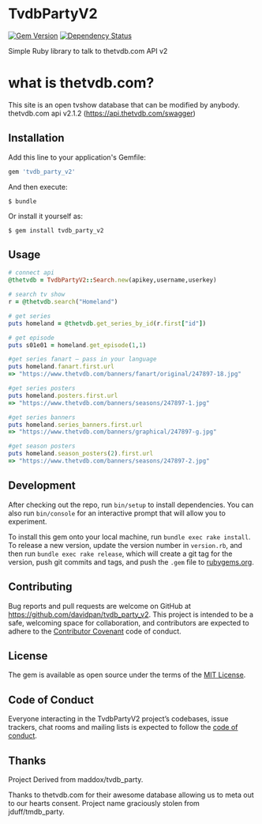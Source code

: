 # TvdbPartyV2

[![Gem Version](https://badge.fury.io/rb/tvdb_party_v2.svg)](https://badge.fury.io/rb/tvdb_party_v2) [![Dependency Status](https://beta.gemnasium.com/badges/github.com/davidpan/tvdb_party_v2.svg)](https://beta.gemnasium.com/projects/github.com/davidpan/tvdb_party_v2)

Simple Ruby library to talk to thetvdb.com API v2

# what is thetvdb.com?

This site is an open tvshow database that can be modified by anybody.
thetvdb.com api v2.1.2 (https://api.thetvdb.com/swagger)

## Installation

Add this line to your application's Gemfile:

```ruby
gem 'tvdb_party_v2'
```

And then execute:

    $ bundle

Or install it yourself as:

    $ gem install tvdb_party_v2

## Usage


```ruby
# connect api
@thetvdb = TvdbPartyV2::Search.new(apikey,username,userkey)

# search tv show
r = @thetvdb.search("Homeland")

# get series
puts homeland = @thetvdb.get_series_by_id(r.first["id"])

# get episode
puts s01e01 = homeland.get_episode(1,1)

#get series fanart – pass in your language
puts homeland.fanart.first.url
=> "https://www.thetvdb.com/banners/fanart/original/247897-18.jpg"

#get series posters
puts homeland.posters.first.url
=> "https://www.thetvdb.com/banners/seasons/247897-1.jpg"

#get series banners
puts homeland.series_banners.first.url
=> "https://www.thetvdb.com/banners/graphical/247897-g.jpg"

#get season posters
puts homeland.season_posters(2).first.url
=> "https://www.thetvdb.com/banners/seasons/247897-2.jpg"

```

## Development

After checking out the repo, run `bin/setup` to install dependencies. You can also run `bin/console` for an interactive prompt that will allow you to experiment.

To install this gem onto your local machine, run `bundle exec rake install`. To release a new version, update the version number in `version.rb`, and then run `bundle exec rake release`, which will create a git tag for the version, push git commits and tags, and push the `.gem` file to [rubygems.org](https://rubygems.org).

## Contributing

Bug reports and pull requests are welcome on GitHub at https://github.com/davidpan/tvdb_party_v2. This project is intended to be a safe, welcoming space for collaboration, and contributors are expected to adhere to the [Contributor Covenant](http://contributor-covenant.org) code of conduct.

## License

The gem is available as open source under the terms of the [MIT License](https://opensource.org/licenses/MIT).

## Code of Conduct

Everyone interacting in the TvdbPartyV2 project’s codebases, issue trackers, chat rooms and mailing lists is expected to follow the [code of conduct](https://github.com/[USERNAME]/tvdb_party_v2/blob/master/CODE_OF_CONDUCT.md).

## Thanks

Project Derived from maddox/tvdb_party.

Thanks to thetvdb.com for their awesome database allowing us to meta out to our hearts consent.
Project name graciously stolen from jduff/tmdb_party.
